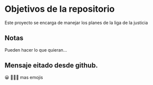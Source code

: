 # Objetivos de la repositorio

Este proyecto se encarga de manejar los planes de la liga de la justicia

## Notas

Pueden hacer lo que quieran...

## Mensaje eitado desde github.

😀 🎁🎁🥞 mas emojis
